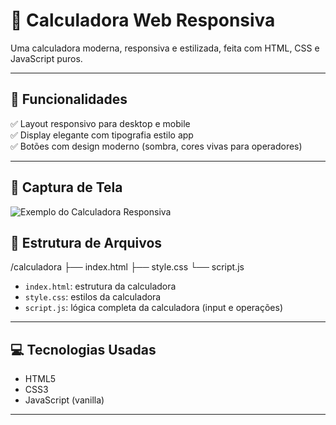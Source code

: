 # 📱 Calculadora Web Responsiva

Uma calculadora moderna, responsiva e estilizada, feita com HTML, CSS e JavaScript puros.

---

## 🚀 Funcionalidades

✅ Layout responsivo para desktop e mobile  
✅ Display elegante com tipografia estilo app  
✅ Botões com design moderno (sombra, cores vivas para operadores)  

---
## 📸 Captura de Tela

![Exemplo do Calculadora Responsiva](https://imgur.com/a/U4gKkdf)

## 📂 Estrutura de Arquivos
/calculadora
├── index.html
├── style.css
└── script.js


- `index.html`: estrutura da calculadora  
- `style.css`: estilos da calculadora  
- `script.js`: lógica completa da calculadora (input e operações)  

---

## 💻 Tecnologias Usadas

- HTML5  
- CSS3  
- JavaScript (vanilla)  

---

